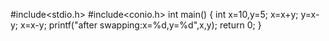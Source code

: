 #include<stdio.h>
#include<conio.h>
int main()
{
int x=10,y=5;
x=x+y;
y=x-y;
x=x-y;
printf("after swapping:x=%d,y=%d",x,y);
return 0;
}
